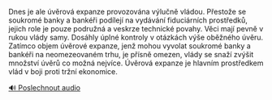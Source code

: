 
Dnes je ale úvěrová expanze provozována výlučně vládou. Přestože se soukromé banky a bankéři podílejí na vydávání fiduciárních prostředků, jejich role je pouze podružná a veskrze technické povahy. Věci mají pevně v rukou vlády samy. Dosáhly úplné kontroly v otázkách výše oběžného úvěru. Zatímco objem úvěrové expanze, jenž mohou vyvolat soukromé banky a bankéři na neomezeovaném trhu, je přísně omezen, vlády se snaží zvýšit množství úvěrů co možná nejvíce. Úvěrová expanze je hlavním prostředkem vlád v boji proti tržní ekonomice.

[🔊 Poslechnout audio](/data/7-paragraphs/audio/chapter_156/para_007-Dnes-je-ale-vrov-expanze-provozovna-vlun-vl.mp3)
